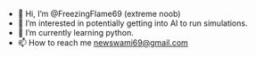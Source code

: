- 👋 Hi, I’m @FreezingFlame69 (extreme noob)
- 👀 I’m interested in potentially getting into AI to run simulations.
- 🌱 I’m currently learning python.
- 📫 How to reach me newswami69@gmail.com

